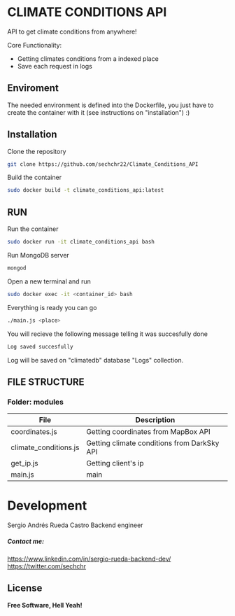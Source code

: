 # CLIMATE CONDITIONS API

API to get climate conditions from anywhere!

Core Functionality:
  - Getting climates conditions from a indexed place
  - Save each request in logs

## Enviroment

The needed environment is defined into the Dockerfile, you just have to create the container with it (see instructions on "installation") :)

## Installation
Clone the repository
```sh
git clone https://github.com/sechchr22/Climate_Conditions_API
```
Build the container
```sh
sudo docker build -t climate_conditions_api:latest
```

## RUN

Run the container
```sh
sudo docker run -it climate_conditions_api bash
```
Run MongoDB server
```sh
mongod
```
Open a new terminal and run 
```sh
sudo docker exec -it <container_id> bash
```
Everything is ready you can go
```sh
./main.js <place>
```
You will recieve the following message telling it was succesfully done
```sh
Log saved succesfully
```
Log will be saved on "climatedb" database "Logs" collection.

## FILE STRUCTURE

### Folder: modules
| File | Description |
| ------ | ------ |
| coordinates.js | Getting coordinates from MapBox API |
| climate_conditions.js | Getting climate conditions from DarkSky API |
| get_ip.js | Getting client's ip |
| main.js | main |

# Development
Sergio Andrés Rueda Castro
Backend engineer

##### Contact me:
https://www.linkedin.com/in/sergio-rueda-backend-dev/
https://twitter.com/sechchr


License
----
**Free Software, Hell Yeah!**
